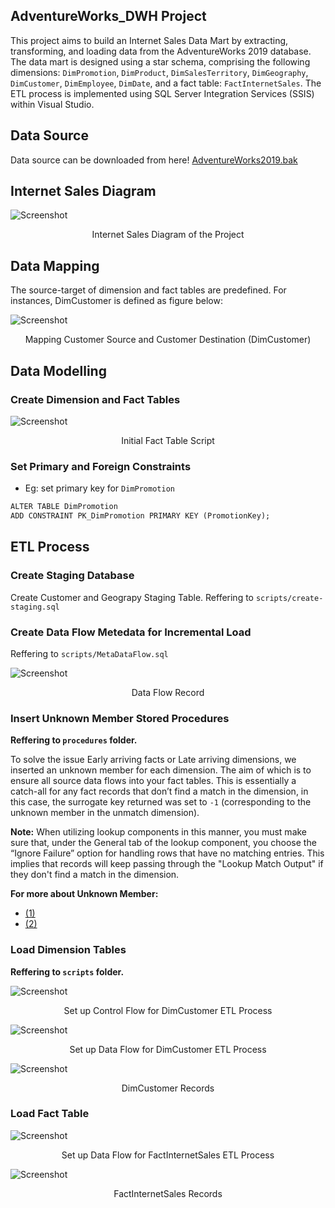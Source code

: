 ## AdventureWorks_DWH Project
This project aims to build an Internet Sales Data Mart by extracting, transforming, and loading data from the AdventureWorks 2019 database. The data mart is designed using a star schema, comprising the following dimensions: `DimPromotion`, `DimProduct`, `DimSalesTerritory`, `DimGeography`, `DimCustomer`, `DimEmployee`, `DimDate`, and a fact table: `FactInternetSales`. The ETL process is implemented using SQL Server Integration Services (SSIS) within Visual Studio.

## Data Source
Data source can be downloaded from here! [AdventureWorks2019.bak](https://github.com/Microsoft/sql-server-samples/releases/download/adventureworks/AdventureWorks2019.bak)

## Internet Sales Diagram

![Screenshot](data-mapping/InternetSales_Diagram.png)

<p align="center">Internet Sales Diagram of the Project</p>

## Data Mapping 
The source-target of dimension and fact tables are predefined. For instances, DimCustomer is defined as figure below:

![Screenshot](data-mapping/CustomerMapping.png)

<p align="center"> Mapping Customer Source and Customer Destination (DimCustomer) </p>

## Data Modelling
### Create Dimension and Fact Tables
![Screenshot](figures/CreateFactScript.png)

<p align="center">Initial Fact Table Script</p>

### Set Primary and Foreign Constraints 
- Eg: set primary key for `DimPromotion`

``` diff
ALTER TABLE DimPromotion 
ADD CONSTRAINT PK_DimPromotion PRIMARY KEY (PromotionKey);
```

## ETL Process
### Create Staging Database
Create Customer and Geograpy Staging Table. Reffering to `scripts/create-staging.sql`
### Create Data Flow Metedata for Incremental Load
Reffering to `scripts/MetaDataFlow.sql`

![Screenshot](figures/DataFlowMetaTable.png)

<p align="center">Data Flow Record</p>

### Insert Unknown Member Stored Procedures
**Reffering to `procedures` folder.**

To solve the issue Early arriving facts or Late arriving dimensions, we inserted an unknown member for each dimension. The aim of which is to ensure all source data flows into your fact tables. This is essentially a catch-all for any fact records that don’t find a match in the dimension, in this case, the surrogate key returned was set to `-1` (corresponding to the unknown member in the unmatch dimension).

**Note:**
When utilizing lookup components in this manner, you must make sure that, under the General tab of the lookup component, you choose the “Ignore Failure” option for handling rows that have no matching entries.  This implies that records will keep passing through the "Lookup Match Output" if they don't find a match in the dimension.  

**For more about Unknown Member:**
- [(1)](https://www.youtube.com/watch?v=weNidVsI6WQ)
- [(2)](https://bidesign.uk/data-warehousing-tip-6/)

### Load Dimension Tables
**Reffering to `scripts` folder.**

![Screenshot](figures/DimCustomerCF.png)

<p align="center">Set up Control Flow for DimCustomer ETL Process</p>

![Screenshot](figures/DimCustomerDF.png)

<p align="center">Set up Data Flow for DimCustomer ETL Process</p>

![Screenshot](figures/DimCustomerRecords.png)

<p align="center">DimCustomer Records</p>

### Load Fact Table
![Screenshot](figures/FactInternetSalesDF.png)

<p align="center">Set up Data Flow for FactInternetSales ETL Process</p>

![Screenshot](figures/FactInternetSalesRecords.png)

<p align="center">FactInternetSales Records</p>


